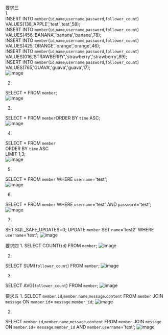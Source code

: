 要求三  
1.  
INSERT INTO `member`(`id`,`name`,`username`,`password`,`follower_count`)   
VALUES(138,'APPLE','test','test',58);  
INSERT INTO `member`(`id`,`name`,`username`,`password`,`follower_count`)   
VALUES(456,'BANANA','banana','banana',78);  
INSERT INTO `member`(`id`,`name`,`username`,`password`,`follower_count`)   
VALUES(425,'ORANGE','orange','orange',46);  
INSERT INTO `member`(`id`,`name`,`username`,`password`,`follower_count`)   
VALUES(016,'STRAWBERRY','strawberry','strawberry',89);  
INSERT INTO `member`(`id`,`name`,`username`,`password`,`follower_count`)   
VALUES(765,'GUAVA','guava','guava',17);  
![image](https://user-images.githubusercontent.com/93469479/151373504-39cb7f45-a2fb-4b08-89ee-22d1ec2b529e.png)  
  
2.  
SELECT * FROM `member`;   
![image](https://user-images.githubusercontent.com/93469479/151373748-3f0f1d31-ce31-4c60-9579-8609426d9902.png)  
  
3.  
SELECT * FROM `member`ORDER BY `time` ASC;  
![image](https://user-images.githubusercontent.com/93469479/151373846-4c28d104-fec4-4d41-8ef9-7ad867d44b29.png)  
  
4.  
SELECT * FROM `member`  
ORDER BY `time` ASC  
LIMIT 1,3;  
![image](https://user-images.githubusercontent.com/93469479/151373957-4ef5c695-f79e-4e0d-be42-627069f4b6fb.png)  
  
5.  
SELECT * FROM `member` WHERE `username`='test';  
![image](https://user-images.githubusercontent.com/93469479/151374049-e3af28e5-2032-4921-855c-55a02a54dc3e.png)  
  
6.
SELECT * FROM `member` WHERE `username`='test' AND `password`='test';
![image](https://user-images.githubusercontent.com/93469479/151374136-d9e823a9-5c58-4275-a0fa-8925550baf3d.png)

7.
SET SQL_SAFE_UPDATES=0;
UPDATE `member` SET `name`='test2' WHERE `username`='test';
![image](https://user-images.githubusercontent.com/93469479/151374271-c9776306-5cc1-4f18-b0c4-5005850ec51f.png)

要求四
1.
SELECT COUNT(`id`) FROM `member`;
![image](https://user-images.githubusercontent.com/93469479/151374547-8398ee0d-227b-49da-8a6d-2a321aefc7b8.png)

2.
SELECT SUM(`follower_count`) FROM `member`;
![image](https://user-images.githubusercontent.com/93469479/151374661-c5f3d38f-ae96-4d91-bda9-024219ab7e45.png)

3.
SELECT AVG(`follower_count`) FROM `member`;
![image](https://user-images.githubusercontent.com/93469479/151374730-eac9b43c-3f6b-4f9e-956f-3760a8743473.png)

要求五
1.
SELECT `member`.`id`,`member`.`name`,`message`.`content`
FROM `member`
JOIN `message`
ON `member`.`id`= `message`.`member_id`;
![image](https://user-images.githubusercontent.com/93469479/151375322-174d0874-eaac-4557-87ca-46c07a0c409c.png)

2.
SELECT `member`.`id`,`member`.`name`,`message`.`content`
FROM `member`
JOIN `message`
ON `member`.`id`= `message`.`member_id` AND `member`.`username`='test';
![image](https://user-images.githubusercontent.com/93469479/151375424-47a960e2-37d7-4f58-bc16-1bb6b65ae139.png)







